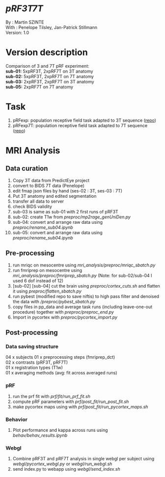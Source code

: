 # __*pRF3T7T*__
By :      Martin SZINTE <br>
With :    Penelope Tilsley, Jan-Patrick Stillmann<br>
Version:  1.0<br>

# Version description
Comparison of 3 and 7T pRF experiment:<br>
__sub-01:__ 5xpRF3T, 2xpRF7T on 3T anatomy<br>
__sub-02:__ 5xpRF3T, 2xpRF7T on 7T anatomy<br>
__sub-03:__ 2xpRF3T, 2xpRF7T on 3T anatomy<br>
__sub-05:__ 2xpRF7T on 7T anatomy<br> 

# Task
1. pRFexp: population receptive field task adapted to 3T sequence ([repo](https://invibe.nohost.me/gitlab/mszinte/pRFexp))
1. pRFexp7T: population receptive field task adapted to 7T sequence ([repo](https://invibe.nohost.me/gitlab/mszinte/prfexp7t))

# MRI Analysis

## Data curation
1. Copy 3T data from PredictEye project
2. convert to BIDS 7T data (Penelope)
3. edit fmap json files by hand (ses-02 : 3T, ses-03 : 7T)
4. Put 3T anatomy and edited segmentation
5. transfer all data to server
6. check BIDS validity
7. sub-03 is same as sub-01 with 2 first runs of pRF3T
8. sub-02: create T1w from _preproc/mp2rage_genUniDen.py_
9. sub-04: convert and arrange raw data using _preproc/rename_sub04.ipynb_
10. sub-05: convert and arrange raw data using _preproc/rename_sub04.ipynb_

## Pre-processing
1. run mriqc on mesocentre using _mri_analysis/preproc/mriqc_sbatch.py_
2. run fmriprep on mesocentre using _mri_analysis/preproc/fmriprep_sbatch.py_ (Note: for sub-02/sub-04 I used 6 dof instead of 12)
3. [sub-02] [sub-04] cut the brain using _preproc/cortex_cuts.sh_ and flatten it using _preproc/flatten_sbatch.py_
3. run pybest (modified repo to save niftis) to high pass filter and denoised the data with _/preproc/pybest_sbatch.py_
4. copy files in pp_data and average task runs (including leave-one-out procedure) together with _preproc/preproc_end.py_
5. Import in pycortex with _preproc/pycortex_import.py_

## Post-processing

### Data saving structure
04 x subjects
01 x preprocessing steps (fmriprep_dct)<br>
02 x contrasts (pRF3T, pRF7T)<br>
01 x registration types (T1w)<br>
01 x averaging methods (avg: fit across averaged runs)<br>

### pRF
1. run the prf fit with _prf/fit/run_prf_fit.sh_
2. compute pRF parameters with _prf/post_fit/run_post_fit.sh_
3. make pycortex maps using with _prf/post_fit/run_pycortex_maps.sh_ 

### Behavior
1. Plot performance and kappa across runs using _behav/behav_results.ipynb_

### Webgl
1. Combine pRF3T and pRF7T analysis in single webgl per subject using _webgl/pycortex_webgl.py_ or _webgl/run_webgl.sh_
2. send index.py to webapp using _webgl/send_index.sh_